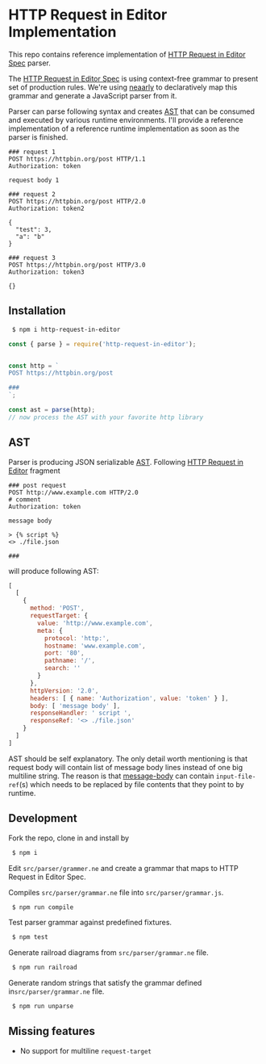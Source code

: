 # HTTP Request in Editor Implementation

This repo contains reference implementation of [HTTP Request in Editor Spec](https://github.com/JetBrains/http-request-in-editor-spec/blob/master/spec.md) parser.

The [HTTP Request in Editor Spec](https://github.com/JetBrains/http-request-in-editor-spec/blob/master/spec.md) is using context-free grammar to present set of production rules.
We're using [neaarly](https://nearley.js.org/) to declaratively map this grammar and generate a JavaScript parser from it.

Parser can parse following syntax and creates [AST](https://en.wikipedia.org/wiki/Abstract_syntax_tree)
that can be consumed and executed by various runtime environments. I'll provide a reference implementation
of a reference runtime implementation as soon as the parser is finished.

```http request
### request 1
POST https://httpbin.org/post HTTP/1.1
Authorization: token

request body 1

### request 2
POST https://httpbin.org/post HTTP/2.0
Authorization: token2

{
  "test": 3,
  "a": "b"
}

### request 3
POST https://httpbin.org/post HTTP/3.0
Authorization: token3

{}

```

## Installation

```sh
 $ npm i http-request-in-editor
```

```js
const { parse } = require('http-request-in-editor');


const http = `
POST https://httpbin.org/post

###
`;

const ast = parse(http);
// now process the AST with your favorite http library
```


## AST

Parser is producing JSON serializable [AST]((https://en.wikipedia.org/wiki/Abstract_syntax_tree)). Following [HTTP Request in Editor](https://github.com/JetBrains/http-request-in-editor-spec/blob/master/spec.md) fragment

```http request
### post request
POST http://www.example.com HTTP/2.0
# comment
Authorization: token

message body

> {% script %}
<> ./file.json

###
```

will produce following AST:

```js
[
  [
    {
      method: 'POST',
      requestTarget: {
        value: 'http://www.example.com',
        meta: {
          protocol: 'http:',
          hostname: 'www.example.com',
          port: '80',
          pathname: '/',
          search: ''
        }
      },
      httpVersion: '2.0',
      headers: [ { name: 'Authorization', value: 'token' } ],
      body: [ 'message body' ],
      responseHandler: ' script ',
      responseRef: '<> ./file.json'
    }
  ]
]
```

AST should be self explanatory. The only detail worth mentioning is that request body will contain
list of message body lines instead of one big multiline string. The reason is that [message-body](https://github.com/JetBrains/http-request-in-editor-spec/blob/master/spec.md#323-message-body)
can contain `input-file-ref`(s) which needs to be replaced by file contents that they point to by runtime.

## Development

Fork the repo, clone in and install by

```sh
 $ npm i
```

Edit `src/parser/grammer.ne` and create a grammar that maps to HTTP Request in Editor Spec.

Compiles `src/parser/grammar.ne` file into `src/parser/grammar.js`.
```sh
 $ npm run compile
```

Test parser grammar against predefined fixtures.
```sh
 $ npm test
```

Generate railroad diagrams from `src/parser/grammar.ne` file.
```sh
 $ npm run railroad
```

Generate random strings that satisfy the grammar defined in`src/parser/grammar.ne` file.
```sh
 $ npm run unparse
```

## Missing features

 - No support for multiline `request-target`
